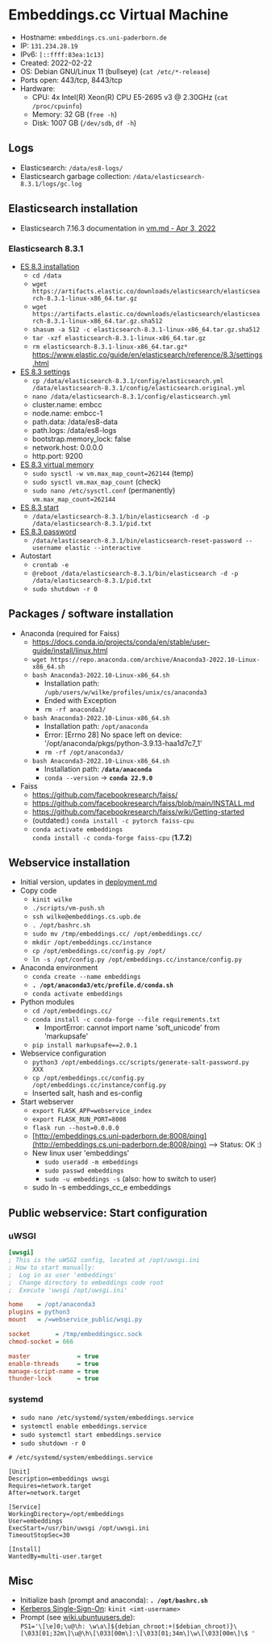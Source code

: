 # Embeddings.cc Virtual Machine

- Hostname: `embeddings.cs.uni-paderborn.de`
- IP: `131.234.28.19`
- IPv6: `[::ffff:83ea:1c13]`
- Created: 2022-02-22
- OS: Debian GNU/Linux 11 (bullseye) (`cat /etc/*-release`)
- Ports open: 443/tcp, 8443/tcp 
- Hardware:
    - CPU: 4x Intel(R) Xeon(R) CPU E5-2695 v3 @ 2.30GHz (`cat /proc/cpuinfo`)
    - Memory: 32 GB (`free -h`)
    - Disk: 1007 GB (`/dev/sdb`, `df -h`)

## Logs

- Elasticsearch: `/data/es8-logs/`
- Elasticsearch garbage collection: `/data/elasticsearch-8.3.1/logs/gc.log`


## Elasticsearch installation

- Elasticsearch 7.16.3 documentation in [vm.md - Apr 3, 2022](https://github.com/dice-group/embeddings.cc/blob/b0802888943a7ec93396d129a68f4fd605a66b55/docs/vm.md#elasticsearch-installation)


### Elasticsearch 8.3.1

- [ES 8.3 installation](https://www.elastic.co/guide/en/elasticsearch/reference/8.3/targz.html#install-linux)
    - `cd /data`
    - `wget https://artifacts.elastic.co/downloads/elasticsearch/elasticsearch-8.3.1-linux-x86_64.tar.gz`
    - `wget https://artifacts.elastic.co/downloads/elasticsearch/elasticsearch-8.3.1-linux-x86_64.tar.gz.sha512`
    - `shasum -a 512 -c elasticsearch-8.3.1-linux-x86_64.tar.gz.sha512`
    - `tar -xzf elasticsearch-8.3.1-linux-x86_64.tar.gz`
    - `rm elasticsearch-8.3.1-linux-x86_64.tar.gz*`
https://www.elastic.co/guide/en/elasticsearch/reference/8.3/settings.html
- [ES 8.3 settings](https://www.elastic.co/guide/en/elasticsearch/reference/8.3/important-settings.html)
    - `cp /data/elasticsearch-8.3.1/config/elasticsearch.yml /data/elasticsearch-8.3.1/config/elasticsearch.original.yml`
    - `nano /data/elasticsearch-8.3.1/config/elasticsearch.yml`
    - cluster.name: embcc 
    - node.name: embcc-1
    - path.data: /data/es8-data
    - path.logs: /data/es8-logs
    - bootstrap.memory_lock: false
    - network.host: 0.0.0.0
    - http.port: 9200
- [ES 8.3 virtual memory](https://www.elastic.co/guide/en/elasticsearch/reference/8.3/vm-max-map-count.html)
    - `sudo sysctl -w vm.max_map_count=262144` (temp)
    - `sudo sysctl vm.max_map_count` (check)
    - `sudo nano /etc/sysctl.conf` (permanently)  
      `vm.max_map_count=262144`
- [ES 8.3 start](https://www.elastic.co/guide/en/elasticsearch/reference/8.3/starting-elasticsearch.html)
    - `/data/elasticsearch-8.3.1/bin/elasticsearch -d -p /data/elasticsearch-8.3.1/pid.txt`
- [ES 8.3 password](https://www.elastic.co/guide/en/elasticsearch/reference/8.3/reset-password.html)
    - `/data/elasticsearch-8.3.1/bin/elasticsearch-reset-password --username elastic --interactive`
- Autostart
    - `crontab -e`
    - `@reboot /data/elasticsearch-8.3.1/bin/elasticsearch -d -p /data/elasticsearch-8.3.1/pid.txt`
    - `sudo shutdown -r 0`


## Packages / software installation

- Anaconda (required for Faiss)
    - https://docs.conda.io/projects/conda/en/stable/user-guide/install/linux.html
    - `wget https://repo.anaconda.com/archive/Anaconda3-2022.10-Linux-x86_64.sh`
    - `bash Anaconda3-2022.10-Linux-x86_64.sh`
        - Installation path: `/upb/users/w/wilke/profiles/unix/cs/anaconda3`
        - Ended with Exception
        - `rm -rf anaconda3/`
    - `bash Anaconda3-2022.10-Linux-x86_64.sh`
        - Installation path: `/opt/anaconda`
        - Error: [Errno 28] No space left on device: '/opt/anaconda/pkgs/python-3.9.13-haa1d7c7_1'
        - `rm -rf /opt/anaconda3/`
    - `bash Anaconda3-2022.10-Linux-x86_64.sh`
        - Installation path: **`/data/anaconda`**
        - `conda --version` → **`conda 22.9.0`**
- Faiss
    - https://github.com/facebookresearch/faiss/
    - https://github.com/facebookresearch/faiss/blob/main/INSTALL.md
    - https://github.com/facebookresearch/faiss/wiki/Getting-started
    - (outdated:) `conda install -c pytorch faiss-cpu`
    - `conda activate embeddings`  
      `conda install -c conda-forge faiss-cpu` (**1.7.2**)


## Webservice installation

- Initial version, updates in [deployment.md](deployment.md)
- Copy code
    - `kinit wilke`
    - `./scripts/vm-push.sh`
    - `ssh wilke@embeddings.cs.upb.de`
    - `. /opt/bashrc.sh`
    - `sudo mv /tmp/embeddings.cc/ /opt/embeddings.cc/`
    - `mkdir /opt/embeddings.cc/instance`
    - `cp /opt/embeddings.cc/config.py /opt/`
    - `ln -s /opt/config.py /opt/embeddings.cc/instance/config.py`
- Anaconda environment
    - `conda create --name embeddings`
    - **`. /opt/anaconda3/etc/profile.d/conda.sh`**
    - `conda activate embeddings`
- Python modules
    - `cd /opt/embeddings.cc/`
    -  `conda install -c conda-forge --file requirements.txt`
        -  ImportError: cannot import name 'soft_unicode' from 'markupsafe'
    -  `pip install markupsafe==2.0.1`
- Webservice configuration
    - `python3 /opt/embeddings.cc/scripts/generate-salt-password.py XXX`
    - `cp /opt/embeddings.cc/config.py /opt/embeddings.cc/instance/config.py`
    - Inserted salt, hash and es-config
- Start webserver
    -  `export FLASK_APP=webservice_index`
    -  `export FLASK_RUN_PORT=8008`
    -  `flask run --host=0.0.0.0`
    - [http://embeddings.cs.uni-paderborn.de:8008/ping](http://embeddings.cs.uni-paderborn.de:8008/ping) --> Status: OK :)
  - New linux user 'embeddings'
    - `sudo useradd -m embeddings`
    - `sudo passwd embeddings`
    - `sudo -u embeddings -s` (also: how to switch to user)
  - sudo ln -s embeddings_cc_e embeddings

## Public webservice: Start configuration

### uWSGI

```ini
[uwsgi]
; This is the uWSGI config, located at /opt/uwsgi.ini
; How to start manually:
;  Log in as user 'embeddings'
;  Change directory to embeddings code root
;  Execute 'uwsgi /opt/uwsgi.ini'

home    = /opt/anaconda3
plugins = python3
mount   = /=webservice_public/wsgi.py

socket       = /tmp/embeddingscc.sock
chmod-socket = 666

master             = true
enable-threads     = true
manage-script-name = true
thunder-lock       = true
```

### systemd

- `sudo nano /etc/systemd/system/embeddings.service`
- `systemctl enable embeddings.service`
- `sudo systemctl start embeddings.service`
- `sudo shutdown -r 0`

```
# /etc/systemd/system/embeddings.service

[Unit]
Description=embeddings uwsgi
Requires=network.target
After=network.target

[Service]
WorkingDirectory=/opt/embeddings
User=embeddings
ExecStart=/usr/bin/uwsgi /opt/uwsgi.ini
TimeoutStopSec=30

[Install]
WantedBy=multi-user.target
```

## Misc

- Initialize bash (prompt and anaconda): **`. /opt/bashrc.sh`**
- [Kerberos Single-Sign-On](https://hilfe.uni-paderborn.de/Single-Sign-On_einrichten_unter_Linux): `kinit <imt-username>`
- Prompt (see [wiki.ubuntuusers.de](https://wiki.ubuntuusers.de/Bash/Prompt/)):  
  `PS1='\[\e]0;\u@\h: \w\a\]${debian_chroot:+($debian_chroot)}\[\033[01;32m\]\u@\h\[\033[00m\]:\[\033[01;34m\]\w\[\033[00m\]\$ '`
